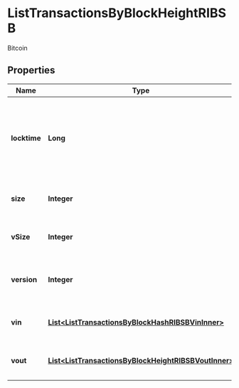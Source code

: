

# ListTransactionsByBlockHeightRIBSB

Bitcoin

## Properties

| Name | Type | Description | Notes |
|------------ | ------------- | ------------- | -------------|
|**locktime** | **Long** | Represents the time at which a particular transaction can be added to the blockchain. |  |
|**size** | **Integer** | Represents the total size of this transaction. |  |
|**vSize** | **Integer** | Represents the virtual size of this transaction. |  |
|**version** | **Integer** | Represents the transaction version number. |  |
|**vin** | [**List&lt;ListTransactionsByBlockHashRIBSBVinInner&gt;**](ListTransactionsByBlockHashRIBSBVinInner.md) | Represents the transaction inputs. |  |
|**vout** | [**List&lt;ListTransactionsByBlockHeightRIBSBVoutInner&gt;**](ListTransactionsByBlockHeightRIBSBVoutInner.md) | Represents the transaction outputs. |  |



